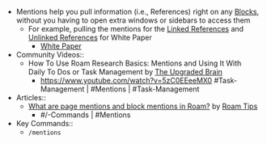 - Mentions help you pull information (i.e., References) right on any [Blocks](./Blocks.md), without you having to open extra windows or sidebars to access them
    - For example, pulling the mentions for the [Linked References](<./Linked References.md>) and [Unlinked References](<./Unlinked References.md>) for White Paper
        - [White Paper](<./White Paper.md>)
- Community Videos::
    - How To Use Roam Research Basics: Mentions and Using It With Daily To Dos or Task Management by [The Upgraded Brain](<./The Upgraded Brain.md>)
        - <https://www.youtube.com/watch?v=5zC0EEeeMX0>
#Task-Management | #Mentions | #Task-Management
- Articles::
    - [What are page mentions and block mentions in Roam?](https://www.roamtips.com/home/page-mentions-and-block-mentions-roam) by [Roam Tips](<./Roam Tips.md>)
        - #/-Commands | #Mentions
- Key Commands::
    - `/mentions`
